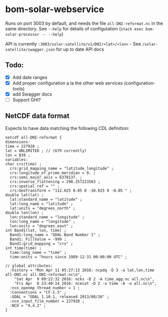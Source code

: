 # bom-solar-webservice
Runs on port 3003 by default, and needs the file `all-DNI-reformat.nc` in the same directory. See `--help` for details of configutation (`stack exec bom-solar-processor -- --help`)

API is currently `:3003/solar-satellite/v1/DNI/<lat>/<lon>` - See `/solar-satellite/swagger.json` for up to date API docs

## Todo:
- [x] Add date ranges
- [x] Add proper configuration a la the other web services (configuration-tools)
- [x] add Swagger docs
- [ ] Support GHI?

## NetCDF data format
Expects to have data matching the following CDL definition:
```cdl
netcdf all-DNI-reformat {
dimensions:
time = 227928 ;
lat = UNLIMITED ; // (679 currently)
lon = 839 ;
variables:
char crs(time) ;
  crs:grid_mapping_name = "latitude_longitude" ;
  crs:longitude_of_prime_meridian = 0. ;
  crs:semi_major_axis = 6378137. ;
  crs:inverse_flattening = 298.257223563 ;
  crs:spatial_ref = "" ;
  crs:GeoTransform = "112.025 0.05 0 -10.025 0 -0.05 " ;
double lat(lat) ;
  lat:standard_name = "latitude" ;
  lat:long_name = "latitude" ;
  lat:units = "degrees_north" ;
double lon(lon) ;
  lon:standard_name = "longitude" ;
  lon:long_name = "longitude" ;
  lon:units = "degrees_east" ;
int Band1(lat, lon, time) ;
  Band1:long_name = "GDAL Band Number 1" ;
  Band1:_FillValue = -999 ;
  Band1:grid_mapping = "crs" ;
int time(time) ;
  time:long_name = "time" ;
  time:units = "hours since 1989-12-31 00:00:00 UTC" ;

// global attributes:
  :history = "Mon Apr 11 05:27:13 2016: ncpdq -D 3 -a lat,lon,time all-DNI.nc all-DNI-reformat.nc\n",
    "Sat Apr  9 09:22:32 2016: ncks -D 2 -A time_agg.nc all.nc\n",
    "Fri Apr  8 23:40:14 2016: ncecat -D 2 -u time -A -o all.nc\n",
  :nco_openmp_thread_number = 1 ;
  :Conventions = "CF-1.5" ;
  :GDAL = "GDAL 1.10.1, released 2013/08/26" ;
  :nco_input_file_number = 227928 ;
  :NCO = "4.4.2" ;
}
```
